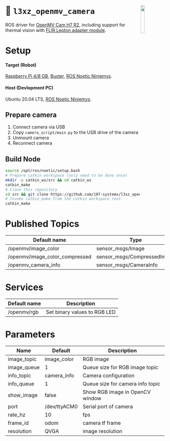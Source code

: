 <a href="https://107-systems.org/"><img align="right" src="https://raw.githubusercontent.com/107-systems/.github/main/logo/107-systems.png" width="15%"></a>
:floppy_disk: `l3xz_openmv_camera`
==================================
ROS driver for [OpenMV Cam H7 R2](https://openmv.io/collections/cams/products/openmv-cam-h7-r2), including support for thermal vision with [FLIR Lepton adapter module](https://openmv.io/collections/cams/products/flir-lepton-adapter-module).

# Setup

#### Target (Robot)
[Raspberry Pi 4/8 GB](https://www.raspberrypi.com/products/raspberry-pi-4-model-b/), [Buster](https://www.raspberrypi.com/software/operating-systems/#raspberry-pi-os-legacy), [ROS Noetic Ninjemys](https://varhowto.com/install-ros-noetic-raspberry-pi-4/).
#### Host (Devlopment PC)
Ubuntu 20.04 LTS, [ROS Noetic Ninjemys](http://wiki.ros.org/noetic/Installation/Ubuntu).

## Prepare camera
1) Connect camera via USB
2) Copy ```camera_script/main.py``` to the USB drive of the camera
3) Unmount camera
4) Reconnect camera

## Build Node
```bash
source /opt/ros/noetic/setup.bash
# Prepare catkin workspace (only need to be done once)
mkdir -p catkin_ws/src && cd catkin_ws
catkin_make
# Clone this repository
cd src && git clone https://github.com/107-systems/l3xz_openmv_camera && cd ..
# Invoke catkin_make from the catkin workspace root.
catkin_make
```

# Published Topics

| Default name | Type |
| ------------ | ---- |
| /openmv/image_color | sensor_msgs/Image |
| /openmv/image_color_compressed | sensor_msgs/CompressedImage |
| /openmv_camera_info | sensor_msgs/CameraInfo |

# Services

| Default name | Description |
| ------------ | ----------- |
| /openmv/rgb | Set binary values to RGB LED |

# Parameters

| Name | Default | Description |
| ---- | ------- | ----------- |
| image_topic | image_color | RGB image |
| image_queue | 1 | Queue size for RGB image topic |
| info_topic | camera_info | Camera configuration |
| info_queue | 1 | Queue size for camera info topic |
| show_image | false | Show RGB image in OpenCV window |
| port | /dev/ttyACM0 | Serial port of camera |
| rate_hz | 10 | fps |
| frame_id | odom | camera tf frame |
| resolution | QVGA | image resolution |
